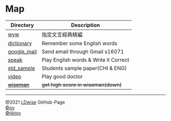 # Map

Directory | Description
--- | ---
[wyw](wyw) | 指定文言經典精編
[dictionary](dict) | Remember some English words
[google_mail](google_mail) | Send email through Gmail s16071
[speak](speak) | Play English words & Write it Correct
[std_sample](std_sample) | Students sample paper(CHI & ENG)
[video](video) | Play good doctor
~~[wiseman](wiseman)~~ | ~~get high score in wiseman(down)~~

---
@2021 [LDwise](https://github.com/LDwise) GitHub-Page  
[©ov](ov)  
[©tiktov](tiktov)  
